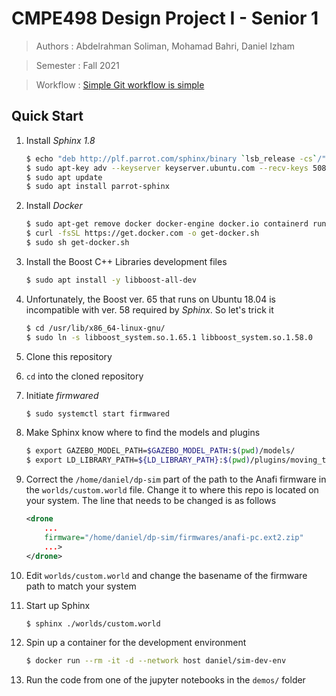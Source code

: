 # CMPE498 Design Project I - Senior 1
>Authors : Abdelrahman Soliman, Mohamad Bahri, Daniel Izham

>Semester : Fall 2021

>Workflow : [Simple Git workflow is simple](https://www.atlassian.com/git/articles/simple-git-workflow-is-simple)

## Quick Start

1. Install *Sphinx 1.8*

   ```bash
   $ echo "deb http://plf.parrot.com/sphinx/binary `lsb_release -cs`/" | sudo tee /etc/apt/sources.list.d/sphinx.list > /dev/null
   $ sudo apt-key adv --keyserver keyserver.ubuntu.com --recv-keys 508B1AE5
   $ sudo apt update
   $ sudo apt install parrot-sphinx
   ```
   
1. Install *Docker*
   
   ```bash
   $ sudo apt-get remove docker docker-engine docker.io containerd runc
   $ curl -fsSL https://get.docker.com -o get-docker.sh
   $ sudo sh get-docker.sh
   ```

1. Install the Boost C++ Libraries development files

   ```bash
   $ sudo apt install -y libboost-all-dev
   ```

1. Unfortunately, the Boost ver. 65 that runs on Ubuntu 18.04 is incompatible with ver. 58 required by *Sphinx*. So let's trick it

   ```bash
   $ cd /usr/lib/x86_64-linux-gnu/
   $ sudo ln -s libboost_system.so.1.65.1 libboost_system.so.1.58.0
   ```
1. Clone this repository
1. `cd` into the cloned repository
1. Initiate *firmwared*

   ```bash
   $ sudo systemctl start firmwared
   ```

1. Make Sphinx know where to find the models and plugins

   ```bash
   $ export GAZEBO_MODEL_PATH=$GAZEBO_MODEL_PATH:$(pwd)/models/ 
   $ export LD_LIBRARY_PATH=${LD_LIBRARY_PATH}:$(pwd)/plugins/moving_target/build/
   ```
1. Correct the `/home/daniel/dp-sim` part of the path to the Anafi firmware in the `worlds/custom.world` file. 
   Change it to where this repo is located on your system. The line that needs to be changed is as follows
   
   ```xml
   <drone
       ...
       firmware="/home/daniel/dp-sim/firmwares/anafi-pc.ext2.zip"
       ...>
   </drone>
   ```
   
1. Edit `worlds/custom.world` and change the basename of the firmware path
to match your system
1. Start up Sphinx

   ```bash
   $ sphinx ./worlds/custom.world
   ```

1. Spin up a container for the development environment

   ```bash
   $ docker run --rm -it -d --network host daniel/sim-dev-env
   ```
   
1. Run the code from one of the jupyter notebooks in the `demos/` folder
